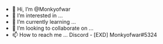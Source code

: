 - 👋 Hi, I’m @Monkyofwar
- 👀 I’m interested in ...
- 🌱 I’m currently learning ...
- 💞️ I’m looking to collaborate on ...
- 📫 How to reach me ... Discord - [EXD] Monkyofwar#5324

<!---
R1ggie/R1ggie is a ✨ special ✨ repository because its `README.md` (this file) appears on your GitHub profile.
You can click the Preview link to take a look at your changes.
--->
